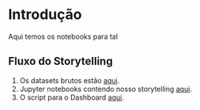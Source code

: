 # Introdução

Aqui temos os notebooks para tal

## Fluxo do Storytelling

1. Os datasets brutos estão [aqui](https://github.com/miltongneto/Santander-Data-Challenge/tree/master/data). 
2. Jupyter notebooks contendo nosso storytelling [aqui](https://github.com/miltongneto/Santander-Data-Challenge/tree/master/notebooks).
3. O script para o Dashboard [aqui](https://github.com/miltongneto/Santander-Data-Challenge/tree/master/src).




